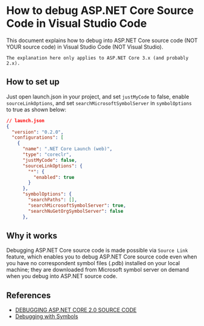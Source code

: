 # How to debug ASP.NET Core Source Code in Visual Studio Code

This document explains how to debug into ASP.NET Core source code (NOT YOUR
source code) in Visual Studio Code (NOT Visual Studio).

`The explanation here only applies to ASP.NET Core 3.x (and
probably 2.x).`

## How to set up

Just open launch.json in your project, and set `justMyCode` to false, enable
`sourceLinkOptions`, and set `searchMicrosoftSymbolServer` in `symbolOptions`
to true as shown below:

```:launch.json
// launch.json
{
  "version": "0.2.0",
  "configurations": [
    {
      "name": ".NET Core Launch (web)",
      "type": "coreclr",
      "justMyCode": false,
      "sourceLinkOptions": {
        "*": {
          "enabled": true
        }
      },
      "symbolOptions": {
        "searchPaths": [],
        "searchMicrosoftSymbolServer": true,
        "searchNuGetOrgSymbolServer": false
      },
```

## Why it works

Debugging ASP.NET Core source code is made possible via `Source Link` feature,
which enables you to debug ASP.NET Core source code even when you have no
correspondent symbol files (.pdb) installed on your local machine; they are
downloaded from Microsoft symbol server on demand when you debug into ASP.NET
source code.

## References

* [DEBUGGING ASP.NET CORE 2.0 SOURCE CODE](https://www.stevejgordon.co.uk/debugging-asp-net-core-2-source)
* [Debugging with Symbols](https://docs.microsoft.com/ja-jp/windows/win32/dxtecharts/debugging-with-symbols?redirectedfrom=MSDN)
